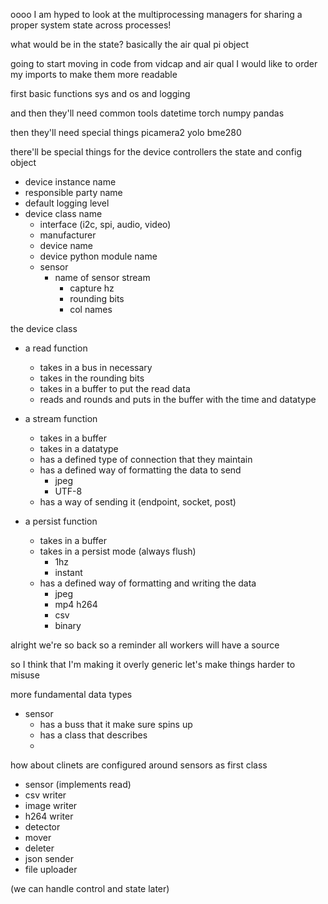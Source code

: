 oooo I am hyped to look at the multiprocessing managers for sharing a proper system state across processes!

what would be in the state?
basically the air qual pi object


going to start moving in code from vidcap and air qual
I would like to order my imports to make them more readable

first basic functions
sys and os and logging

and then they'll need common tools
datetime
torch
numpy
pandas

then they'll need special things
picamera2
yolo
bme280



there'll be special things for the device controllers
the state and config object
- device instance name
- responsible party name
- default logging level
- device class name
  - interface (i2c, spi, audio, video)
  - manufacturer
  - device name
  - device python module name
  - sensor
    - name of sensor stream
      - capture hz
      - rounding bits
      - col names


the device class
- a read function
  - takes in a bus in necessary
  - takes in the rounding bits
  - takes in a buffer to put the read data
  - reads and rounds and puts in the buffer with the time and datatype

- a stream function
  - takes in a buffer
  - takes in a datatype
  - has a defined type of connection that they maintain
  - has a defined way of formatting the data to send
    - jpeg
    - UTF-8
  - has a way of sending it (endpoint, socket, post)

- a persist function
  - takes in a buffer
  - takes in a persist mode (always flush)
    - 1hz
    - instant
  - has a defined way of formatting and writing the data
    - jpeg
    - mp4 h264
    - csv
    - binary



alright we're so back
so a reminder all workers will have a source

so I think that I'm making it overly generic
let's make things harder to misuse

more fundamental data types
- sensor
  - has a buss that it make sure spins up
  - has a class that describes
  - 

how about clinets are configured around sensors as first class
- sensor (implements read)
- csv writer
- image writer
- h264 writer
- detector
- mover
- deleter
- json sender
- file uploader

(we can handle control and state later)



























